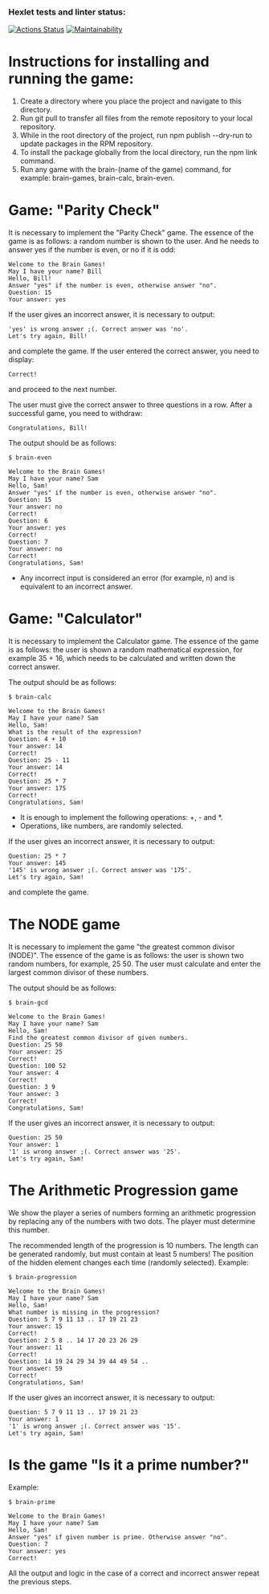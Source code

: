 ### Hexlet tests and linter status:
[![Actions Status](https://github.com/DarthVanster/frontend-project-44/actions/workflows/hexlet-check.yml/badge.svg)](https://github.com/DarthVanster/frontend-project-44/actions)
[![Maintainability](https://api.codeclimate.com/v1/badges/ef8de75b60091c5879db/maintainability)](https://codeclimate.com/github/DarthVanster/frontend-project-44/maintainability)

# Instructions for installing and running the game:
1) Create a directory where you place the project and navigate to this directory.
2) Run git pull to transfer all files from the remote repository to your local repository.
3) While in the root directory of the project, run npm publish --dry-run to update packages in the RPM repository.
4) To install the package globally from the local directory, run the npm link command.
5) Run any game with the brain-(name of the game) command, for example: brain-games, brain-calc, brain-even.

# Game: "Parity Check"
It is necessary to implement the "Parity Check" game. The essence of the game is as follows: a random number is shown to the user. And he needs to answer yes if the number is even, or no if it is odd:
```
Welcome to the Brain Games!
May I have your name? Bill
Hello, Bill!
Answer "yes" if the number is even, otherwise answer "no".
Question: 15
Your answer: yes
```
If the user gives an incorrect answer, it is necessary to output:
```
'yes' is wrong answer ;(. Correct answer was 'no'.
Let's try again, Bill!
```
and complete the game. If the user entered the correct answer, you need to display:
```
Correct!
```
and proceed to the next number.

The user must give the correct answer to three questions in a row. After a successful game, you need to withdraw:
```
Congratulations, Bill!
```
The output should be as follows:
```
$ brain-even

Welcome to the Brain Games!
May I have your name? Sam
Hello, Sam!
Answer "yes" if the number is even, otherwise answer "no".
Question: 15
Your answer: no
Correct!
Question: 6
Your answer: yes
Correct!
Question: 7
Your answer: no
Correct!
Congratulations, Sam!
```
- Any incorrect input is considered an error (for example, n) and is equivalent to an incorrect answer.

# Game: "Calculator"
It is necessary to implement the Calculator game. The essence of the game is as follows: the user is shown a random mathematical expression, for example 35 + 16, which needs to be calculated and written down the correct answer.

The output should be as follows:
```
$ brain-calc

Welcome to the Brain Games!
May I have your name? Sam
Hello, Sam!
What is the result of the expression?
Question: 4 + 10
Your answer: 14
Correct!
Question: 25 - 11
Your answer: 14
Correct!
Question: 25 * 7
Your answer: 175
Correct!
Congratulations, Sam!
```
- It is enough to implement the following operations: +, - and *.
- Operations, like numbers, are randomly selected.

If the user gives an incorrect answer, it is necessary to output:
```
Question: 25 * 7
Your answer: 145
'145' is wrong answer ;(. Correct answer was '175'.
Let's try again, Sam!
```
and complete the game.

# The NODE game
It is necessary to implement the game "the greatest common divisor (NODE)". The essence of the game is as follows: the user is shown two random numbers, for example, 25 50. The user must calculate and enter the largest common divisor of these numbers.

The output should be as follows:
```
$ brain-gcd

Welcome to the Brain Games!
May I have your name? Sam
Hello, Sam!
Find the greatest common divisor of given numbers.
Question: 25 50
Your answer: 25
Correct!
Question: 100 52
Your answer: 4
Correct!
Question: 3 9
Your answer: 3
Correct!
Congratulations, Sam!
```
If the user gives an incorrect answer, it is necessary to output:
```
Question: 25 50
Your answer: 1
'1' is wrong answer ;(. Correct answer was '25'.
Let's try again, Sam!
```
# The Arithmetic Progression game
We show the player a series of numbers forming an arithmetic progression by replacing any of the numbers with two dots. The player must determine this number.

The recommended length of the progression is 10 numbers. The length can be generated randomly, but must contain at least 5 numbers!
The position of the hidden element changes each time (randomly selected).
Example:
```
$ brain-progression

Welcome to the Brain Games!
May I have your name? Sam
Hello, Sam!
What number is missing in the progression?
Question: 5 7 9 11 13 .. 17 19 21 23
Your answer: 15
Correct!
Question: 2 5 8 .. 14 17 20 23 26 29
Your answer: 11
Correct!
Question: 14 19 24 29 34 39 44 49 54 ..
Your answer: 59
Correct!
Congratulations, Sam!
```
If the user gives an incorrect answer, it is necessary to output:
```
Question: 5 7 9 11 13 .. 17 19 21 23
Your answer: 1
'1' is wrong answer ;(. Correct answer was '15'.
Let's try again, Sam!
```
# Is the game "Is it a prime number?"
Example:
```
$ brain-prime

Welcome to the Brain Games!
May I have your name? Sam
Hello, Sam!
Answer "yes" if given number is prime. Otherwise answer "no".
Question: 7
Your answer: yes
Correct!
```
All the output and logic in the case of a correct and incorrect answer repeat the previous steps.
